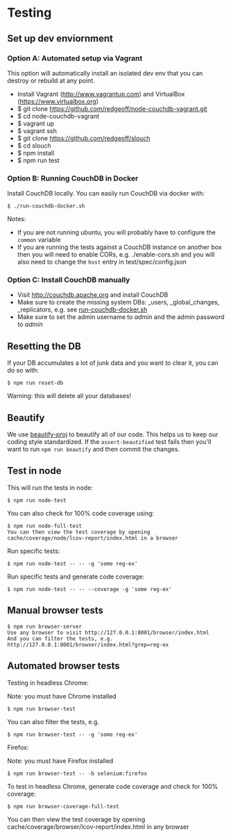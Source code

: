 # Testing

## Set up dev enviornment

### Option A: Automated setup via Vagrant

This option will automatically install an isolated dev env that you can destroy or rebuild at any point.

- Install Vagrant (http://www.vagrantup.com) and VirtualBox (https://www.virtualbox.org)
- $ git clone https://github.com/redgeoff/node-couchdb-vagrant.git
- $ cd node-couchdb-vagrant
- $ vagrant up
- $ vagrant ssh
- $ git clone https://github.com/redgeoff/slouch
- $ cd slouch
- $ npm install
- $ npm run test

### Option B: Running CouchDB in Docker

Install CouchDB locally. You can easily run CouchDB via docker with:

    $ ./run-couchdb-docker.sh

Notes:
- If you are not running ubuntu, you will probably have to configure the `common` variable
- If you are running the tests against a CouchDB instance on another box then you will need to enable CORs, e.g. ./enable-cors.sh and you will also need to change the `host` entry in test/spec/config.json

### Option C: Install CouchDB manually

- Visit http://couchdb.apache.org and install CouchDB
- Make sure to create the missing system DBs: _users, _global_changes, _replicators, e.g. see [run-couchdb-docker.sh](https://github.com/redgeoff/slouch/blob/master/run-couchdb-docker.sh#L22)
- Make sure to set the admin username to _admin_ and the admin password to _admin_

## Resetting the DB

If your DB accumulates a lot of junk data and you want to clear it, you can do so with:

    $ npm run reset-db

Warning: this will delete all your databases!


## Beautify

We use [beautify-proj](https://github.com/delta-db/beautify-proj) to beautify all of our code. This helps us to keep our coding style standardized. If the `assert-beautified` test fails then you'll want to run `npm run beautify` and then commit the changes.


## Test in node

This will run the tests in node:

    $ npm run node-test

You can also check for 100% code coverage using:

    $ npm run node-full-test
    You can then view the test coverage by opening cache/coverage/node/lcov-report/index.html in a browser

Run specific tests:

    $ npm run node-test -- -- -g 'some reg-ex'

Run specific tests and generate code coverage:

    $ npm run node-test -- -- --coverage -g 'some reg-ex'


## Manual browser tests

    $ npm run browser-server
    Use any browser to visit http://127.0.0.1:8001/browser/index.html
    And you can filter the tests, e.g. http://127.0.0.1:8001/browser/index.html?grep=reg-ex


## Automated browser tests

Testing in headless Chrome:

Note: you must have Chrome installed

    $ npm run browser-test

You can also filter the tests, e.g.

    $ npm run browser-test -- -g 'some reg-ex'

Firefox:

Note: you must have Firefox installed

    $ npm run browser-test -- -b selenium:firefox

To test in headless Chrome, generate code coverage and check for 100% coverage:

    $ npm run browser-coverage-full-test

You can then view the test coverage by opening cache/coverage/browser/lcov-report/index.html in any browser
